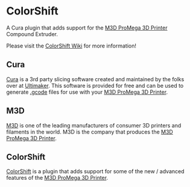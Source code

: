 # ColorShift

A Cura plugin that adds support for the [M3D ProMega 3D Printer](https://store.printm3d.com/pages/promega) Compound Extruder.

Please visit the [ColorShift Wiki](https://github.com/gargansa/ColorShift/wiki) for more information!

## Cura
[Cura](https://ultimaker.com/en/products/ultimaker-cura-software) is a 3rd party slicing software created and maintained by the folks over at [Ultimaker](https://ultimaker.com/). This software is provided for free and can be used to generate [.gcode](https://en.wikipedia.org/wiki/G-code) files for use with your [M3D ProMega 3D Printer](https://store.printm3d.com/pages/promega).

## M3D
[M3D](http://printm3d.com/) is one of the leading manufacturers of consumer 3D printers and filaments in the world. M3D is the company that produces the [M3D ProMega 3D Printer](https://store.printm3d.com/pages/promega).

## ColorShift
[ColorShift](https://github.com/gargansa/ColorShift) is a plugin that adds support for some of the new / advanced features of the [M3D ProMega 3D Printer](https://store.printm3d.com/pages/promega).
